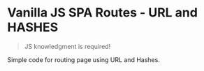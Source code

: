 # Vanilla JS SPA Routes - URL and HASHES

> JS knowledgment is required!

Simple code for routing page using URL and Hashes.